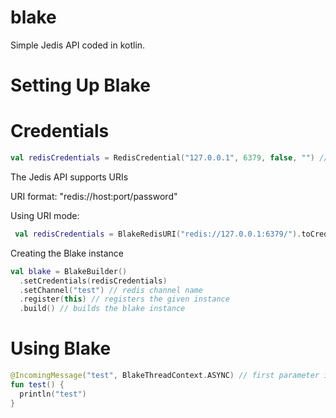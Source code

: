# blake
 
Simple Jedis API coded in kotlin.

# Setting Up Blake

# Credentials
```kotlin
val redisCredentials = RedisCredential("127.0.0.1", 6379, false, "") // normal mode
```

The Jedis API supports URIs 

URI format: "redis://host:port/password"
 
Using URI mode:
```kotlin
 val redisCredentials = BlakeRedisURI("redis://127.0.0.1:6379/").toCredential()
 ```
 
Creating the Blake instance

```kotlin
val blake = BlakeBuilder()
  .setCredentials(redisCredentials)
  .setChannel("test") // redis channel name
  .register(this) // registers the given instance
  .build() // builds the blake instance
```

# Using Blake

```kotlin
@IncomingMessage("test", BlakeThreadContext.ASYNC) // first parameter is the payload, the second option is the thread context, you can choose between ASYNC & SYNC
fun test() {
  println("test")
}
```
